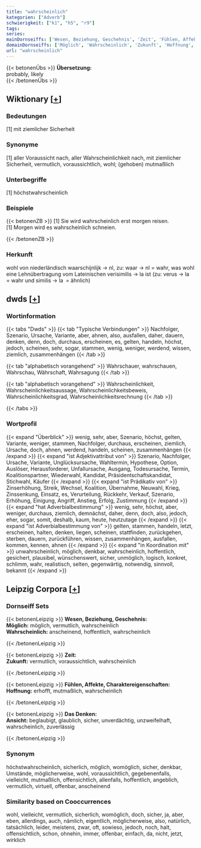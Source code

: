 ```yaml
---
title: "wahrscheinlich"
kategorien: ["Adverb"]
schwierigkeit: ["k1", "h5", "r9"]
tags:
series:
mainDornseiffs: ['Wesen, Beziehung, Geschehnis', 'Zeit', 'Fühlen, Affekte, Charaktereigenschaften', 'Das Denken']
domainDornseiffs: ['Möglich', 'Wahrscheinlich', 'Zukunft', 'Hoffnung', 'Ansicht']
url: "wahrscheinlich"
---
```


{{< betonenÜbs >}}
**Übersetzung:**  
probably, likely  
{{< /betonenÜbs >}}

## Wiktionary [[+](https://de.wiktionary.org/wiki/wahrscheinlich)]

### Bedeutungen
[1] mit ziemlicher Sicherheit  

### Synonyme
[1] aller Voraussicht nach, aller Wahrscheinlichkeit nach, mit ziemlicher Sicherheit, vermutlich, voraussichtlich, wohl; (gehoben) mutmaßlich  

### Unterbegriffe
[1] höchstwahrscheinlich  

### Beispiele
{{< betonenZB >}}
[1] Sie wird wahrscheinlich erst morgen reisen.  
[1] Morgen wird es wahrscheinlich schneien.  

{{< /betonenZB >}}
### Herkunft
wohl von niederländisch waarschijnlijk → nl, zu: waar → nl = wahr, was wohl eine Lehnübertragung vom Lateinischen verisimilis → la ist (zu: verus → la = wahr und similis → la = ähnlich)  



## dwds [[+](https://www.dwds.de/wb/wahrscheinlich)]

### Wortinformation
{{< tabs "Dwds" >}}
{{< tab "Typische Verbindungen" >}}
Nachfolger, Szenario, Ursache, Variante, aber, ahnen, also, ausfallen, daher, dauern, denken, denn, doch, durchaus, erscheinen, es, gelten, handeln, höchst, jedoch, scheinen, sehr, sogar, stammen, wenig, weniger, werdend, wissen, ziemlich, zusammenhängen
{{< /tab >}}

{{< tab "alphabetisch vorangehend" >}}
Wahrschauer, wahrschauen, Wahrschau, Währschaft, Wahrsagung
{{< /tab >}}

{{< tab "alphabetisch vorangehend" >}}
Wahrscheinlichkeit, Wahrscheinlichkeitsaussage, Wahrscheinlichkeitsbeweis, Wahrscheinlichkeitsgrad, Wahrscheinlichkeitsrechnung
{{< /tab >}}

{{< /tabs >}}

### Wortprofil
{{< expand "Überblick" >}} wenig, sehr, aber, Szenario, höchst, gelten, Variante, weniger, stammen, Nachfolger, durchaus, erscheinen, ziemlich, Ursache, doch, ahnen, werdend, handeln, scheinen, zusammenhängen {{< /expand >}}
{{< expand "ist Adjektivattribut von" >}} Szenario, Nachfolger, Ursache, Variante, Unglücksursache, Wahltermin, Hypothese, Option, Auslöser, Herausforderer, Unfallursache, Ausgang, Todesursache, Termin, Koalitionspartner, Wiederwahl, Kandidat, Präsidentschaftskandidat, Stichwahl, Käufer {{< /expand >}}
{{< expand "ist Prädikativ von" >}} Zinserhöhung, Streik, Wechsel, Koalition, Übernahme, Neuwahl, Krieg, Zinssenkung, Einsatz, es, Verurteilung, Rückkehr, Verkauf, Szenario, Erhöhung, Einigung, Angriff, Anstieg, Erfolg, Zustimmung {{< /expand >}}
{{< expand "hat Adverbialbestimmung" >}} wenig, sehr, höchst, aber, weniger, durchaus, ziemlich, demnächst, daher, denn, doch, also, jedoch, eher, sogar, somit, deshalb, kaum, heute, heutzutage {{< /expand >}}
{{< expand "ist Adverbialbestimmung von" >}} gelten, stammen, handeln, letzt, erscheinen, halten, denken, liegen, scheinen, stattfinden, zurückgehen, sterben, dauern, zurückführen, wissen, zusammenhängen, ausfallen, kommen, kennen, ahnen {{< /expand >}}
{{< expand "in Koordination mit" >}} unwahrscheinlich, möglich, denkbar, wahrscheinlich, hoffentlich, gesichert, plausibel, wünschenswert, sicher, unmöglich, logisch, konkret, schlimm, wahr, realistisch, selten, gegenwärtig, notwendig, sinnvoll, bekannt {{< /expand >}}

## Leipzig Corpora [[+](https://corpora.uni-leipzig.de/en/res?word=wahrscheinlich&corpusId=deu_newscrawl-public_2018)]

### Dornseiff Sets
{{< betonenLeipzig >}}
**Wesen, Beziehung, Geschehnis:**  
**Möglich:** möglich, vermutlich, wahrscheinlich  
**Wahrscheinlich:** anscheinend, hoffentlich, wahrscheinlich  

{{< /betonenLeipzig >}}


{{< betonenLeipzig >}}
**Zeit:**  
**Zukunft:** vermutlich, voraussichtlich, wahrscheinlich  

{{< /betonenLeipzig >}}


{{< betonenLeipzig >}}
**Fühlen, Affekte, Charaktereigenschaften:**  
**Hoffnung:** erhofft, mutmaßlich, wahrscheinlich  

{{< /betonenLeipzig >}}


{{< betonenLeipzig >}}
**Das Denken:**  
**Ansicht:** beglaubigt, glaublich, sicher, unverdächtig, unzweifelhaft, wahrscheinlich, zuverlässig  

{{< /betonenLeipzig >}}

### Synonym
höchstwahrscheinlich, sicherlich, möglich, womöglich, sicher, denkbar, Umstände, möglicherweise, wohl, voraussichtlich, gegebenenfalls, vielleicht, mutmaßlich, offensichtlich, allenfalls, hoffentlich, angeblich, vermutlich, virtuell, offenbar, anscheinend


### Similarity based on Cooccurrences
wohl, vielleicht, vermutlich, sicherlich, womöglich, doch, sicher, ja, aber, eben, allerdings, auch, nämlich, eigentlich, möglicherweise, also, natürlich, tatsächlich, leider, meistens, zwar, oft, sowieso, jedoch, noch, halt, offensichtlich, schon, ohnehin, immer, offenbar, einfach, da, nicht, jetzt, wirklich

